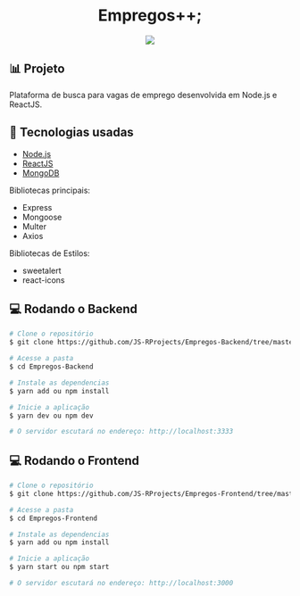 <h1 align="center">Empregos++;</h1>

<p align="center">
    <img src="https://img.shields.io/website?down_color=red&url=https%3A%2F%2Fempregos.herokuapp.com%2F">
</p>

## :bar_chart: Projeto
Plataforma de busca para vagas de emprego desenvolvida em Node.js e ReactJS.

## :rocket: Tecnologias usadas
- [Node.js](https://nodejs.org/en/)
- [ReactJS](https://reactjs.org/)
- [MongoDB](https://www.mongodb.com/)

Bibliotecas principais:

- Express
- Mongoose
- Multer
- Axios

Bibliotecas de Estilos:
- sweetalert
- react-icons

## :computer: Rodando o Backend
```bash
# Clone o repositório
$ git clone https://github.com/JS-RProjects/Empregos-Backend/tree/master

# Acesse a pasta
$ cd Empregos-Backend

# Instale as dependencias
$ yarn add ou npm install

# Inicie a aplicação
$ yarn dev ou npm dev

# O servidor escutará no endereço: http://localhost:3333
```

## :computer: Rodando o Frontend
```bash
# Clone o repositório
$ git clone https://github.com/JS-RProjects/Empregos-Frontend/tree/master

# Acesse a pasta
$ cd Empregos-Frontend

# Instale as dependencias
$ yarn add ou npm install

# Inicie a aplicação
$ yarn start ou npm start

# O servidor escutará no endereço: http://localhost:3000
```